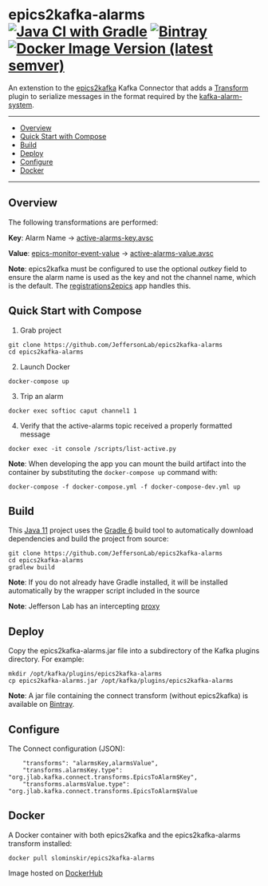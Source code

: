 # epics2kafka-alarms [![Java CI with Gradle](https://github.com/JeffersonLab/epics2kafka-alarms/workflows/Java%20CI%20with%20Gradle/badge.svg)](https://github.com/JeffersonLab/epics2kafka-alarms/actions?query=workflow%3A%22Java+CI+with+Gradle%22) [![Bintray](https://img.shields.io/bintray/v/slominskir/maven/epics2kafka-alarms?label=Bintray)](https://bintray.com/slominskir/maven/epics2kafka-alarms) [![Docker Image Version (latest semver)](https://img.shields.io/docker/v/slominskir/epics2kafka-alarms?sort=semver&label=DockerHub)](https://hub.docker.com/r/slominskir/epics2kafka-alarms)
An extenstion to the [epics2kafka](https://github.com/JeffersonLab/epics2kafka) Kafka Connector that adds a [Transform](https://kafka.apache.org/documentation.html#connect_transforms) plugin to serialize messages in the format required by the [kafka-alarm-system](https://github.com/JeffersonLab/kafka-alarm-system).

---
- [Overview](https://github.com/JeffersonLab/kafka-alarm-system#overview)
- [Quick Start with Compose](https://github.com/JeffersonLab/kafka-alarm-system#quick-start-with-compose)
- [Build](https://github.com/JeffersonLab/kafka-alarm-system#build)
- [Deploy](https://github.com/JeffersonLab/kafka-alarm-system#deploy)
- [Configure](https://github.com/JeffersonLab/kafka-alarm-system#configure)
- [Docker](https://github.com/JeffersonLab/kafka-alarm-system#docker)
---

## Overview
The following transformations are performed:

**Key**: Alarm Name -> [active-alarms-key.avsc](https://github.com/JeffersonLab/kafka-alarm-system/blob/master/config/subject-schemas/active-alarms-key.avsc)

**Value**: [epics-monitor-event-value](https://github.com/JeffersonLab/epics2kafka/blob/master/src/main/java/org/jlab/kafka/connect/CASourceTask.java#L42-L54) -> [active-alarms-value.avsc](https://github.com/JeffersonLab/kafka-alarm-system/blob/master/config/subject-schemas/active-alarms-value.avsc)

**Note**: epics2kafka must be configured to use the optional _outkey_ field to ensure the alarm name is used as the key and not the channel name, which is the default.  The [registrations2epics](https://github.com/JeffersonLab/registrations2epics) app handles this.

## Quick Start with Compose 
1. Grab project
```
git clone https://github.com/JeffersonLab/epics2kafka-alarms
cd epics2kafka-alarms
```
2. Launch Docker
```
docker-compose up
```
3. Trip an alarm
```
docker exec softioc caput channel1 1
```
4. Verify that the active-alarms topic received a properly formatted message 
```
docker exec -it console /scripts/list-active.py
```

**Note**: When developing the app you can mount the build artifact into the container by substituting the `docker-compose up` command with:
```
docker-compose -f docker-compose.yml -f docker-compose-dev.yml up
```

## Build
This [Java 11](https://adoptopenjdk.net/) project uses the [Gradle 6](https://gradle.org/) build tool to automatically download dependencies and build the project from source:

```
git clone https://github.com/JeffersonLab/epics2kafka-alarms
cd epics2kafka-alarms
gradlew build
```
**Note**: If you do not already have Gradle installed, it will be installed automatically by the wrapper script included in the source

**Note**: Jefferson Lab has an intercepting [proxy](https://gist.github.com/slominskir/92c25a033db93a90184a5994e71d0b78)
## Deploy
Copy the epics2kafka-alarms.jar file into a subdirectory of the Kafka plugins directory.  For example:
```
mkdir /opt/kafka/plugins/epics2kafka-alarms
cp epics2kafka-alarms.jar /opt/kafka/plugins/epics2kafka-alarms
```
**Note**: A jar file containing the connect transform (without epics2kafka) is available on [Bintray](https://dl.bintray.com/slominskir/maven/org/jlab/kafka/connect/transform/epics2kafka-alarms/).
## Configure
The Connect configuration (JSON):
```
    "transforms": "alarmsKey,alarmsValue",
    "transforms.alarmsKey.type": "org.jlab.kafka.connect.transforms.EpicsToAlarm$Key",
    "transforms.alarmsValue.type": "org.jlab.kafka.connect.transforms.EpicsToAlarm$Value
```
## Docker
A Docker container with both epics2kafka and the epics2kafka-alarms transform installed:
```
docker pull slominskir/epics2kafka-alarms
```
Image hosted on [DockerHub](https://hub.docker.com/r/slominskir/epics2kafka-alarms)
